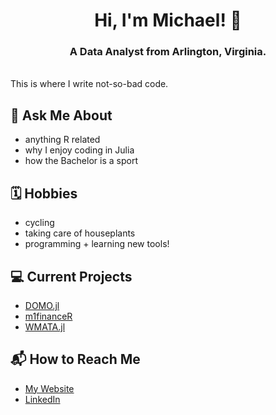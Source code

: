 <h1 align = "center"> Hi, I'm Michael! 👋 </h1>
<h3 align="center">A Data Analyst from Arlington, Virginia.</h3>
<br>
This is where I write not-so-bad code. 

## 💬 Ask Me About
- anything R related 
- why I enjoy coding in Julia
- how the Bachelor is a sport

## 🗓 Hobbies
- cycling 
- taking care of houseplants
- programming + learning new tools!
  
## 💻 Current Projects
- [DOMO.jl](https://github.com/mistermichaelll/DOMO.jl)
- [m1financeR](https://github.com/mistermichaelll/m1financeR)
- [WMATA.jl](https://github.com/mistermichaelll/WMATA.jl)

## 📬 How to Reach Me
- [My Website](https://michaelkjohnson.info/)
- [LinkedIn](https://www.linkedin.com/in/michaeljohnson97/)

<!---
mistermichaelll/mistermichaelll is a ✨ special ✨ repository because its `README.md` (this file) appears on your GitHub profile.
You can click the Preview link to take a look at your changes.
--->
